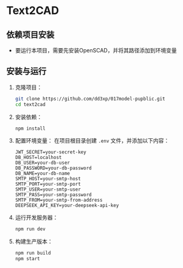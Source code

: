 # Text2CAD
## 依赖项目安装
   - 要运行本项目，需要先安装OpenSCAD，并将其路径添加到环境变量
## 安装与运行
1. 克隆项目：
   ```bash
   git clone https://github.com/dd3xp/017model-pupblic.git
   cd text2cad
   ```

2. 安装依赖：
   ```bash
   npm install
   ```

3. 配置环境变量：
   在项目根目录创建 `.env` 文件，并添加以下内容：
   ```
   JWT_SECRET=your-secret-key
   DB_HOST=localhost
   DB_USER=your-db-user
   DB_PASSWORD=your-db-password
   DB_NAME=your-db-name
   SMTP_HOST=your-smtp-host
   SMTP_PORT=your-smtp-port
   SMTP_USER=your-smtp-user
   SMTP_PASS=your-smtp-password
   SMTP_FROM=your-smtp-from-address
   DEEPSEEK_API_KEY=your-deepseek-api-key
   ```

4. 运行开发服务器：
   ```bash
   npm run dev
   ```

5. 构建生产版本：
   ```bash
   npm run build
   npm start
   ```